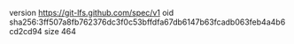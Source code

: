version https://git-lfs.github.com/spec/v1
oid sha256:3ff507a8fb762376dc3f0c53bffdfa67db6147b63fcadb063feb4a4b6cd2cd94
size 464

